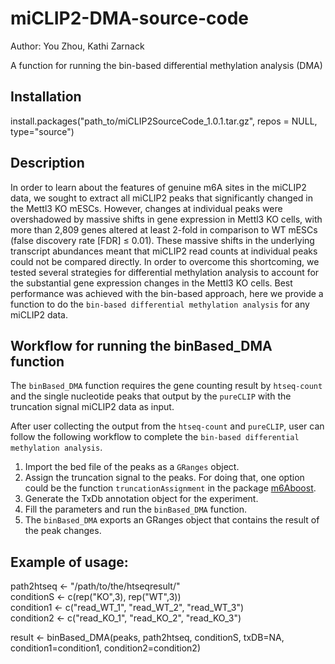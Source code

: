 # miCLIP2-DMA-source-code
Author: You Zhou, Kathi Zarnack    
    
A function for running the bin-based differential methylation analysis (DMA)     

## Installation
install.packages("path_to/miCLIP2SourceCode_1.0.1.tar.gz", repos = NULL, 
type="source")    

## Description
In order to learn about the features of genuine m6A sites in the miCLIP2 data, 
we sought to extract all miCLIP2 peaks that significantly changed in the Mettl3 
KO mESCs. However, changes at individual peaks were overshadowed by massive 
shifts in gene expression in Mettl3 KO cells, with more than 2,809 genes 
altered at least 2-fold in comparison to WT mESCs (false discovery 
rate [FDR] ≤ 0.01). These massive shifts in the underlying transcript 
abundances meant that miCLIP2 read counts at individual peaks could not be 
compared directly. In order to overcome this shortcoming, we tested several 
strategies for differential methylation analysis to account for the substantial 
gene expression changes in the Mettl3 KO cells. Best performance was achieved 
with the bin-based approach, here we provide a function to do the 
`bin-based differential methylation analysis` for any miCLIP2 data.

## Workflow for running the binBased_DMA function
The `binBased_DMA` function requires the gene counting result by `htseq-count`  
and the single nucleotide peaks that output by the `pureCLIP` with the 
truncation signal miCLIP2 data as input.   

After user collecting the output from the `htseq-count` and `pureCLIP`, user 
can follow the following workflow to complete the 
`bin-based differential methylation analysis`.

1) Import the bed file of the peaks as a `GRanges` object.
2) Assign the truncation signal to the peaks. For doing that, one option 
could be the function `truncationAssignment` in the package 
[m6Aboost](https://github.com/ZarnackGroup/m6Aboost).
3) Generate the TxDb annotation object for the experiment.
4) Fill the parameters and run the `binBased_DMA` function. 
5) The `binBased_DMA` exports an GRanges object that contains the result of 
the peak changes.

## Example of usage:
path2htseq <- "/path/to/the/htseqresult/"    
conditionS <- c(rep("KO",3), rep("WT",3))    
condition1 <- c("read_WT_1", "read_WT_2", "read_WT_3")    
condition2 <- c("read_KO_1", "read_KO_2", "read_KO_3")    

result <- binBased_DMA(peaks, path2htseq, conditionS, txDB=NA, 
                       condition1=condition1, condition2=condition2)

